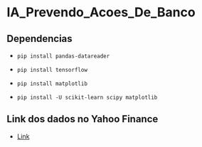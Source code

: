 # IA_Prevendo_Acoes_De_Banco


## Dependencias

- `pip install pandas-datareader`

- `pip install tensorflow`

- `pip install matplotlib`

- `pip install -U scikit-learn scipy matplotlib`

## Link dos dados no Yahoo Finance

- [Link](https://br.financas.yahoo.com/quote/BBAS3.SA/history?p=BBAS3.SA)